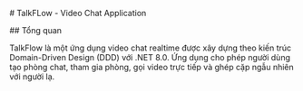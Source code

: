 \# TalkFLow - Video Chat Application



\## Tổng quan

TalkFlow là một ứng dụng video chat realtime được xây dựng theo kiến trúc Domain-Driven Design (DDD) với .NET 8.0. Ứng dụng cho phép người dùng tạo phòng chat, tham gia phòng, gọi video trực tiếp và ghép cặp ngẫu nhiên với người lạ.

